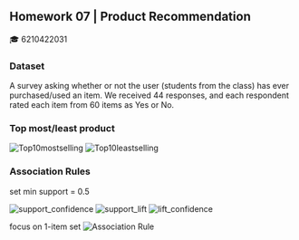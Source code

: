 ## Homework 07 | Product Recommendation
:mortar_board: 6210422031 

### Dataset

A survey asking whether or not the user (students from the class) has ever purchased/used an item. We received 44 responses, and each respondent rated each item from 60 items as Yes or No.

### Top most/least product

![Top10mostselling](https://user-images.githubusercontent.com/77830438/121325732-0c820380-c93c-11eb-9488-0d609c76373e.png)  ![Top10leastselling](https://user-images.githubusercontent.com/77830438/121325769-16a40200-c93c-11eb-8a7d-c941c17c7fae.png)


### Association Rules
set min support = 0.5

![support_confidence](https://user-images.githubusercontent.com/77830438/121326218-8b773c00-c93c-11eb-932b-82290ff5a36a.png)
![support_lift](https://user-images.githubusercontent.com/77830438/121326267-9762fe00-c93c-11eb-8acf-acea08352cac.png)
![lift_confidence](https://user-images.githubusercontent.com/77830438/121326283-9c27b200-c93c-11eb-9c30-ea7d9c06a74b.png)


focus on 1-item set
![Association Rule](https://user-images.githubusercontent.com/77830438/121325985-4d7a1800-c93c-11eb-9ed1-b41c7089c808.png)

